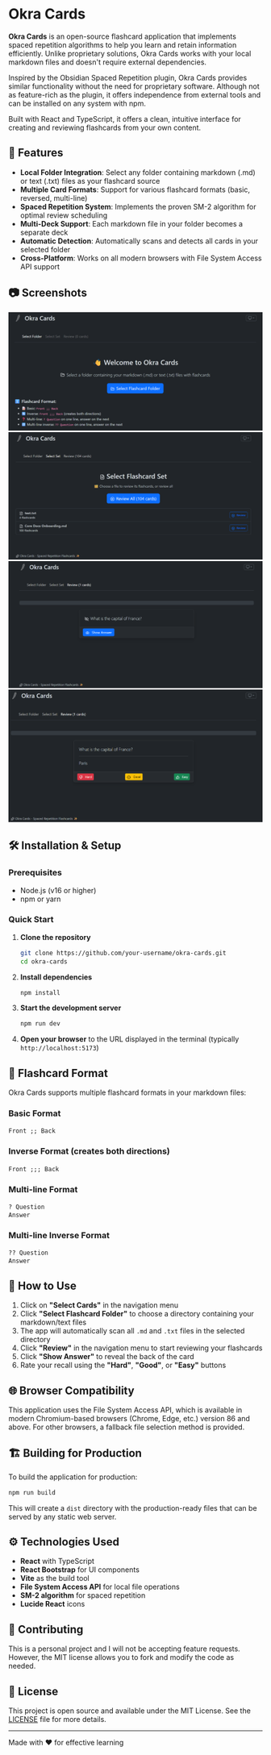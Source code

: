# Okra Cards

**Okra Cards** is an open-source flashcard application that implements spaced repetition algorithms to help you learn and retain information efficiently. Unlike proprietary solutions, Okra Cards works with your local markdown files and doesn't require external dependencies.

Inspired by the Obsidian Spaced Repetition plugin, Okra Cards provides similar functionality without the need for proprietary software. Although not as feature-rich as the plugin, it offers independence from external tools and can be installed on any system with npm.

Built with React and TypeScript, it offers a clean, intuitive interface for creating and reviewing flashcards from your own content.

## 🚀 Features

- **Local Folder Integration**: Select any folder containing markdown (.md) or text (.txt) files as your flashcard source
- **Multiple Card Formats**: Support for various flashcard formats (basic, reversed, multi-line)
- **Spaced Repetition System**: Implements the proven SM-2 algorithm for optimal review scheduling
- **Multi-Deck Support**: Each markdown file in your folder becomes a separate deck
- **Automatic Detection**: Automatically scans and detects all cards in your selected folder
- **Cross-Platform**: Works on all modern browsers with File System Access API support

## 📷 Screenshots

![Screenshot 1](public/screenshots/screenshot1.png)
![Screenshot 2](public/screenshots/screenshot2.png)
![Screenshot 3](public/screenshots/screenshot3.png)
![Screenshot 4](public/screenshots/screenshot4.png)

## 🛠️ Installation & Setup

### Prerequisites
- Node.js (v16 or higher)
- npm or yarn

### Quick Start

1. **Clone the repository**
   ```bash
   git clone https://github.com/your-username/okra-cards.git
   cd okra-cards
   ```

2. **Install dependencies**
   ```bash
   npm install
   ```

3. **Start the development server**
   ```bash
   npm run dev
   ```

4. **Open your browser** to the URL displayed in the terminal (typically `http://localhost:5173`)

## 📝 Flashcard Format

Okra Cards supports multiple flashcard formats in your markdown files:

### Basic Format
```
Front ;; Back
```

### Inverse Format (creates both directions)
```
Front ;;; Back
```

### Multi-line Format
```
? Question
Answer
```

### Multi-line Inverse Format
```
?? Question
Answer
```

## 🎯 How to Use

1. Click on **"Select Cards"** in the navigation menu
2. Click **"Select Flashcard Folder"** to choose a directory containing your markdown/text files
3. The app will automatically scan all `.md` and `.txt` files in the selected directory
4. Click **"Review"** in the navigation menu to start reviewing your flashcards
5. Click **"Show Answer"** to reveal the back of the card
6. Rate your recall using the **"Hard"**, **"Good"**, or **"Easy"** buttons

## 🌐 Browser Compatibility

This application uses the File System Access API, which is available in modern Chromium-based browsers (Chrome, Edge, etc.) version 86 and above. For other browsers, a fallback file selection method is provided.

## 🏗️ Building for Production

To build the application for production:

```bash
npm run build
```

This will create a `dist` directory with the production-ready files that can be served by any static web server.

## ⚙️ Technologies Used

- **React** with TypeScript
- **React Bootstrap** for UI components
- **Vite** as the build tool
- **File System Access API** for local file operations
- **SM-2 algorithm** for spaced repetition
- **Lucide React** icons

## 🤝 Contributing

This is a personal project and I will not be accepting feature requests. However, the MIT license allows you to fork and modify the code as needed.

## 📄 License

This project is open source and available under the MIT License. See the [LICENSE](./LICENSE) file for more details.

---

Made with ❤️ for effective learning
